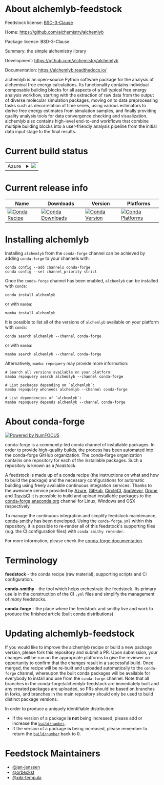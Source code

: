 About alchemlyb-feedstock
=========================

Feedstock license: [BSD-3-Clause](https://github.com/conda-forge/alchemlyb-feedstock/blob/main/LICENSE.txt)

Home: https://github.com/alchemistry/alchemlyb

Package license: BSD-3-Clause

Summary: the simple alchemistry library

Development: https://github.com/alchemistry/alchemlyb

Documentation: https://alchemlyb.readthedocs.io/

alchemlyb is an open-source Python software package for
the analysis of alchemical free energy calculations. Its
functionality contains individual composable building
blocks for all aspects of a full typical free energy
analysis workflow, starting with the extraction of raw
data from the output of diverse molecular simulation
packages, moving on to data preprocessing tasks such as
decorrelation of time series, using various estimators to
derive free energy estimates from simulation samples, and
finally providing quality analysis tools for data
convergence checking and visualization. alchemlyb also
contains high-level end-to-end workflows that combine
multiple building blocks into a user-friendly analysis
pipeline from the initial data input stage to the final
results.


Current build status
====================


<table>
    
  <tr>
    <td>Azure</td>
    <td>
      <details>
        <summary>
          <a href="https://dev.azure.com/conda-forge/feedstock-builds/_build/latest?definitionId=16170&branchName=main">
            <img src="https://dev.azure.com/conda-forge/feedstock-builds/_apis/build/status/alchemlyb-feedstock?branchName=main">
          </a>
        </summary>
        <table>
          <thead><tr><th>Variant</th><th>Status</th></tr></thead>
          <tbody><tr>
              <td>linux_64_acceleratorcorepython3.11.____cpython</td>
              <td>
                <a href="https://dev.azure.com/conda-forge/feedstock-builds/_build/latest?definitionId=16170&branchName=main">
                  <img src="https://dev.azure.com/conda-forge/feedstock-builds/_apis/build/status/alchemlyb-feedstock?branchName=main&jobName=linux&configuration=linux%20linux_64_acceleratorcorepython3.11.____cpython" alt="variant">
                </a>
              </td>
            </tr><tr>
              <td>linux_64_acceleratorcorepython3.12.____cpython</td>
              <td>
                <a href="https://dev.azure.com/conda-forge/feedstock-builds/_build/latest?definitionId=16170&branchName=main">
                  <img src="https://dev.azure.com/conda-forge/feedstock-builds/_apis/build/status/alchemlyb-feedstock?branchName=main&jobName=linux&configuration=linux%20linux_64_acceleratorcorepython3.12.____cpython" alt="variant">
                </a>
              </td>
            </tr><tr>
              <td>linux_64_acceleratorcorepython3.13.____cp313</td>
              <td>
                <a href="https://dev.azure.com/conda-forge/feedstock-builds/_build/latest?definitionId=16170&branchName=main">
                  <img src="https://dev.azure.com/conda-forge/feedstock-builds/_apis/build/status/alchemlyb-feedstock?branchName=main&jobName=linux&configuration=linux%20linux_64_acceleratorcorepython3.13.____cp313" alt="variant">
                </a>
              </td>
            </tr><tr>
              <td>linux_64_acceleratorcorepython3.14.____cp314</td>
              <td>
                <a href="https://dev.azure.com/conda-forge/feedstock-builds/_build/latest?definitionId=16170&branchName=main">
                  <img src="https://dev.azure.com/conda-forge/feedstock-builds/_apis/build/status/alchemlyb-feedstock?branchName=main&jobName=linux&configuration=linux%20linux_64_acceleratorcorepython3.14.____cp314" alt="variant">
                </a>
              </td>
            </tr><tr>
              <td>linux_64_acceleratorjaxpython3.11.____cpython</td>
              <td>
                <a href="https://dev.azure.com/conda-forge/feedstock-builds/_build/latest?definitionId=16170&branchName=main">
                  <img src="https://dev.azure.com/conda-forge/feedstock-builds/_apis/build/status/alchemlyb-feedstock?branchName=main&jobName=linux&configuration=linux%20linux_64_acceleratorjaxpython3.11.____cpython" alt="variant">
                </a>
              </td>
            </tr><tr>
              <td>linux_64_acceleratorjaxpython3.12.____cpython</td>
              <td>
                <a href="https://dev.azure.com/conda-forge/feedstock-builds/_build/latest?definitionId=16170&branchName=main">
                  <img src="https://dev.azure.com/conda-forge/feedstock-builds/_apis/build/status/alchemlyb-feedstock?branchName=main&jobName=linux&configuration=linux%20linux_64_acceleratorjaxpython3.12.____cpython" alt="variant">
                </a>
              </td>
            </tr><tr>
              <td>linux_64_acceleratorjaxpython3.13.____cp313</td>
              <td>
                <a href="https://dev.azure.com/conda-forge/feedstock-builds/_build/latest?definitionId=16170&branchName=main">
                  <img src="https://dev.azure.com/conda-forge/feedstock-builds/_apis/build/status/alchemlyb-feedstock?branchName=main&jobName=linux&configuration=linux%20linux_64_acceleratorjaxpython3.13.____cp313" alt="variant">
                </a>
              </td>
            </tr><tr>
              <td>linux_64_acceleratorjaxpython3.14.____cp314</td>
              <td>
                <a href="https://dev.azure.com/conda-forge/feedstock-builds/_build/latest?definitionId=16170&branchName=main">
                  <img src="https://dev.azure.com/conda-forge/feedstock-builds/_apis/build/status/alchemlyb-feedstock?branchName=main&jobName=linux&configuration=linux%20linux_64_acceleratorjaxpython3.14.____cp314" alt="variant">
                </a>
              </td>
            </tr><tr>
              <td>osx_64_acceleratorcorepython3.11.____cpython</td>
              <td>
                <a href="https://dev.azure.com/conda-forge/feedstock-builds/_build/latest?definitionId=16170&branchName=main">
                  <img src="https://dev.azure.com/conda-forge/feedstock-builds/_apis/build/status/alchemlyb-feedstock?branchName=main&jobName=osx&configuration=osx%20osx_64_acceleratorcorepython3.11.____cpython" alt="variant">
                </a>
              </td>
            </tr><tr>
              <td>osx_64_acceleratorcorepython3.12.____cpython</td>
              <td>
                <a href="https://dev.azure.com/conda-forge/feedstock-builds/_build/latest?definitionId=16170&branchName=main">
                  <img src="https://dev.azure.com/conda-forge/feedstock-builds/_apis/build/status/alchemlyb-feedstock?branchName=main&jobName=osx&configuration=osx%20osx_64_acceleratorcorepython3.12.____cpython" alt="variant">
                </a>
              </td>
            </tr><tr>
              <td>osx_64_acceleratorcorepython3.13.____cp313</td>
              <td>
                <a href="https://dev.azure.com/conda-forge/feedstock-builds/_build/latest?definitionId=16170&branchName=main">
                  <img src="https://dev.azure.com/conda-forge/feedstock-builds/_apis/build/status/alchemlyb-feedstock?branchName=main&jobName=osx&configuration=osx%20osx_64_acceleratorcorepython3.13.____cp313" alt="variant">
                </a>
              </td>
            </tr><tr>
              <td>osx_64_acceleratorcorepython3.14.____cp314</td>
              <td>
                <a href="https://dev.azure.com/conda-forge/feedstock-builds/_build/latest?definitionId=16170&branchName=main">
                  <img src="https://dev.azure.com/conda-forge/feedstock-builds/_apis/build/status/alchemlyb-feedstock?branchName=main&jobName=osx&configuration=osx%20osx_64_acceleratorcorepython3.14.____cp314" alt="variant">
                </a>
              </td>
            </tr><tr>
              <td>osx_64_acceleratorjaxpython3.11.____cpython</td>
              <td>
                <a href="https://dev.azure.com/conda-forge/feedstock-builds/_build/latest?definitionId=16170&branchName=main">
                  <img src="https://dev.azure.com/conda-forge/feedstock-builds/_apis/build/status/alchemlyb-feedstock?branchName=main&jobName=osx&configuration=osx%20osx_64_acceleratorjaxpython3.11.____cpython" alt="variant">
                </a>
              </td>
            </tr><tr>
              <td>osx_64_acceleratorjaxpython3.12.____cpython</td>
              <td>
                <a href="https://dev.azure.com/conda-forge/feedstock-builds/_build/latest?definitionId=16170&branchName=main">
                  <img src="https://dev.azure.com/conda-forge/feedstock-builds/_apis/build/status/alchemlyb-feedstock?branchName=main&jobName=osx&configuration=osx%20osx_64_acceleratorjaxpython3.12.____cpython" alt="variant">
                </a>
              </td>
            </tr><tr>
              <td>osx_64_acceleratorjaxpython3.13.____cp313</td>
              <td>
                <a href="https://dev.azure.com/conda-forge/feedstock-builds/_build/latest?definitionId=16170&branchName=main">
                  <img src="https://dev.azure.com/conda-forge/feedstock-builds/_apis/build/status/alchemlyb-feedstock?branchName=main&jobName=osx&configuration=osx%20osx_64_acceleratorjaxpython3.13.____cp313" alt="variant">
                </a>
              </td>
            </tr><tr>
              <td>osx_64_acceleratorjaxpython3.14.____cp314</td>
              <td>
                <a href="https://dev.azure.com/conda-forge/feedstock-builds/_build/latest?definitionId=16170&branchName=main">
                  <img src="https://dev.azure.com/conda-forge/feedstock-builds/_apis/build/status/alchemlyb-feedstock?branchName=main&jobName=osx&configuration=osx%20osx_64_acceleratorjaxpython3.14.____cp314" alt="variant">
                </a>
              </td>
            </tr><tr>
              <td>win_64_acceleratorcorepython3.11.____cpython</td>
              <td>
                <a href="https://dev.azure.com/conda-forge/feedstock-builds/_build/latest?definitionId=16170&branchName=main">
                  <img src="https://dev.azure.com/conda-forge/feedstock-builds/_apis/build/status/alchemlyb-feedstock?branchName=main&jobName=win&configuration=win%20win_64_acceleratorcorepython3.11.____cpython" alt="variant">
                </a>
              </td>
            </tr><tr>
              <td>win_64_acceleratorcorepython3.12.____cpython</td>
              <td>
                <a href="https://dev.azure.com/conda-forge/feedstock-builds/_build/latest?definitionId=16170&branchName=main">
                  <img src="https://dev.azure.com/conda-forge/feedstock-builds/_apis/build/status/alchemlyb-feedstock?branchName=main&jobName=win&configuration=win%20win_64_acceleratorcorepython3.12.____cpython" alt="variant">
                </a>
              </td>
            </tr><tr>
              <td>win_64_acceleratorcorepython3.13.____cp313</td>
              <td>
                <a href="https://dev.azure.com/conda-forge/feedstock-builds/_build/latest?definitionId=16170&branchName=main">
                  <img src="https://dev.azure.com/conda-forge/feedstock-builds/_apis/build/status/alchemlyb-feedstock?branchName=main&jobName=win&configuration=win%20win_64_acceleratorcorepython3.13.____cp313" alt="variant">
                </a>
              </td>
            </tr><tr>
              <td>win_64_acceleratorcorepython3.14.____cp314</td>
              <td>
                <a href="https://dev.azure.com/conda-forge/feedstock-builds/_build/latest?definitionId=16170&branchName=main">
                  <img src="https://dev.azure.com/conda-forge/feedstock-builds/_apis/build/status/alchemlyb-feedstock?branchName=main&jobName=win&configuration=win%20win_64_acceleratorcorepython3.14.____cp314" alt="variant">
                </a>
              </td>
            </tr><tr>
              <td>win_64_acceleratorjaxpython3.11.____cpython</td>
              <td>
                <a href="https://dev.azure.com/conda-forge/feedstock-builds/_build/latest?definitionId=16170&branchName=main">
                  <img src="https://dev.azure.com/conda-forge/feedstock-builds/_apis/build/status/alchemlyb-feedstock?branchName=main&jobName=win&configuration=win%20win_64_acceleratorjaxpython3.11.____cpython" alt="variant">
                </a>
              </td>
            </tr><tr>
              <td>win_64_acceleratorjaxpython3.12.____cpython</td>
              <td>
                <a href="https://dev.azure.com/conda-forge/feedstock-builds/_build/latest?definitionId=16170&branchName=main">
                  <img src="https://dev.azure.com/conda-forge/feedstock-builds/_apis/build/status/alchemlyb-feedstock?branchName=main&jobName=win&configuration=win%20win_64_acceleratorjaxpython3.12.____cpython" alt="variant">
                </a>
              </td>
            </tr><tr>
              <td>win_64_acceleratorjaxpython3.13.____cp313</td>
              <td>
                <a href="https://dev.azure.com/conda-forge/feedstock-builds/_build/latest?definitionId=16170&branchName=main">
                  <img src="https://dev.azure.com/conda-forge/feedstock-builds/_apis/build/status/alchemlyb-feedstock?branchName=main&jobName=win&configuration=win%20win_64_acceleratorjaxpython3.13.____cp313" alt="variant">
                </a>
              </td>
            </tr><tr>
              <td>win_64_acceleratorjaxpython3.14.____cp314</td>
              <td>
                <a href="https://dev.azure.com/conda-forge/feedstock-builds/_build/latest?definitionId=16170&branchName=main">
                  <img src="https://dev.azure.com/conda-forge/feedstock-builds/_apis/build/status/alchemlyb-feedstock?branchName=main&jobName=win&configuration=win%20win_64_acceleratorjaxpython3.14.____cp314" alt="variant">
                </a>
              </td>
            </tr>
          </tbody>
        </table>
      </details>
    </td>
  </tr>
</table>

Current release info
====================

| Name | Downloads | Version | Platforms |
| --- | --- | --- | --- |
| [![Conda Recipe](https://img.shields.io/badge/recipe-alchemlyb-green.svg)](https://anaconda.org/conda-forge/alchemlyb) | [![Conda Downloads](https://img.shields.io/conda/dn/conda-forge/alchemlyb.svg)](https://anaconda.org/conda-forge/alchemlyb) | [![Conda Version](https://img.shields.io/conda/vn/conda-forge/alchemlyb.svg)](https://anaconda.org/conda-forge/alchemlyb) | [![Conda Platforms](https://img.shields.io/conda/pn/conda-forge/alchemlyb.svg)](https://anaconda.org/conda-forge/alchemlyb) |

Installing alchemlyb
====================

Installing `alchemlyb` from the `conda-forge` channel can be achieved by adding `conda-forge` to your channels with:

```
conda config --add channels conda-forge
conda config --set channel_priority strict
```

Once the `conda-forge` channel has been enabled, `alchemlyb` can be installed with `conda`:

```
conda install alchemlyb
```

or with `mamba`:

```
mamba install alchemlyb
```

It is possible to list all of the versions of `alchemlyb` available on your platform with `conda`:

```
conda search alchemlyb --channel conda-forge
```

or with `mamba`:

```
mamba search alchemlyb --channel conda-forge
```

Alternatively, `mamba repoquery` may provide more information:

```
# Search all versions available on your platform:
mamba repoquery search alchemlyb --channel conda-forge

# List packages depending on `alchemlyb`:
mamba repoquery whoneeds alchemlyb --channel conda-forge

# List dependencies of `alchemlyb`:
mamba repoquery depends alchemlyb --channel conda-forge
```


About conda-forge
=================

[![Powered by
NumFOCUS](https://img.shields.io/badge/powered%20by-NumFOCUS-orange.svg?style=flat&colorA=E1523D&colorB=007D8A)](https://numfocus.org)

conda-forge is a community-led conda channel of installable packages.
In order to provide high-quality builds, the process has been automated into the
conda-forge GitHub organization. The conda-forge organization contains one repository
for each of the installable packages. Such a repository is known as a *feedstock*.

A feedstock is made up of a conda recipe (the instructions on what and how to build
the package) and the necessary configurations for automatic building using freely
available continuous integration services. Thanks to the awesome service provided by
[Azure](https://azure.microsoft.com/en-us/services/devops/), [GitHub](https://github.com/),
[CircleCI](https://circleci.com/), [AppVeyor](https://www.appveyor.com/),
[Drone](https://cloud.drone.io/welcome), and [TravisCI](https://travis-ci.com/)
it is possible to build and upload installable packages to the
[conda-forge](https://anaconda.org/conda-forge) [anaconda.org](https://anaconda.org/)
channel for Linux, Windows and OSX respectively.

To manage the continuous integration and simplify feedstock maintenance,
[conda-smithy](https://github.com/conda-forge/conda-smithy) has been developed.
Using the ``conda-forge.yml`` within this repository, it is possible to re-render all of
this feedstock's supporting files (e.g. the CI configuration files) with ``conda smithy rerender``.

For more information, please check the [conda-forge documentation](https://conda-forge.org/docs/).

Terminology
===========

**feedstock** - the conda recipe (raw material), supporting scripts and CI configuration.

**conda-smithy** - the tool which helps orchestrate the feedstock.
                   Its primary use is in the construction of the CI ``.yml`` files
                   and simplify the management of *many* feedstocks.

**conda-forge** - the place where the feedstock and smithy live and work to
                  produce the finished article (built conda distributions)


Updating alchemlyb-feedstock
============================

If you would like to improve the alchemlyb recipe or build a new
package version, please fork this repository and submit a PR. Upon submission,
your changes will be run on the appropriate platforms to give the reviewer an
opportunity to confirm that the changes result in a successful build. Once
merged, the recipe will be re-built and uploaded automatically to the
`conda-forge` channel, whereupon the built conda packages will be available for
everybody to install and use from the `conda-forge` channel.
Note that all branches in the conda-forge/alchemlyb-feedstock are
immediately built and any created packages are uploaded, so PRs should be based
on branches in forks, and branches in the main repository should only be used to
build distinct package versions.

In order to produce a uniquely identifiable distribution:
 * If the version of a package **is not** being increased, please add or increase
   the [``build/number``](https://docs.conda.io/projects/conda-build/en/latest/resources/define-metadata.html#build-number-and-string).
 * If the version of a package **is** being increased, please remember to return
   the [``build/number``](https://docs.conda.io/projects/conda-build/en/latest/resources/define-metadata.html#build-number-and-string)
   back to 0.

Feedstock Maintainers
=====================

* [@jan-janssen](https://github.com/jan-janssen/)
* [@orbeckst](https://github.com/orbeckst/)
* [@xiki-tempula](https://github.com/xiki-tempula/)

